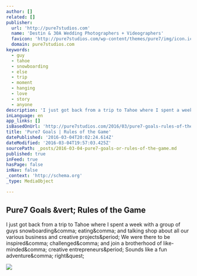 ```yaml
---
author: []
related: []
publisher:
  url: 'http://pure7studios.com'
  name: 'Destin & 30A Wedding Photographers + Videographers'
  favicon: 'http://pure7studios.com/wp-content/themes/pure7/img/icon.ico'
  domain: pure7studios.com
keywords:
  - guy
  - tahoe
  - snowboarding
  - else
  - trip
  - moment
  - hanging
  - love
  - story
  - anyone
description: 'I just got back from a trip to Tahoe where I spent a week with a group of guys snowboarding, eating, and talking shop about all our various business and creative projects. We were there to be inspired, challenged, and join a brotherhood of like-minded, creative entrepreneurs. Sounds like a fun adventure, right?'
inLanguage: en
app_links: []
isBasedOnUrl: 'http://pure7studios.com/2016/03/pure7-goals-rules-of-the-game/#more-17433'
title: 'Pure7 Goals | Rules of the Game'
datePublished: '2016-03-04T20:02:24.614Z'
dateModified: '2016-03-04T19:57:03.425Z'
sourcePath: _posts/2016-03-04-pure7-goals-or-rules-of-the-game.md
published: true
inFeed: true
hasPage: false
inNav: false
_context: 'http://schema.org'
_type: MediaObject

---
```

<article style=""><h1>Pure7 Goals &amp;vert; Rules of the Game</h1><p>I just got back from a trip to Tahoe where I spent a week with a group of guys snowboarding&amp;comma; eating&amp;comma; and talking shop about all our various business and creative projects&amp;period; We were there to be inspired&amp;comma; challenged&amp;comma; and join a brotherhood of like-minded&amp;comma; creative entrepreneurs&amp;period; Sounds like a fun adventure&amp;comma; right&amp;quest;</p><img src="http://pure7studios.com/wp-content/uploads/2016/02/2016-02-22_0014.jpg" /></article>